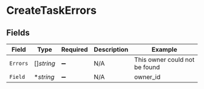 # CreateTaskErrors


## Fields

| Field                         | Type                          | Required                      | Description                   | Example                       |
| ----------------------------- | ----------------------------- | ----------------------------- | ----------------------------- | ----------------------------- |
| `Errors`                      | []*string*                    | :heavy_minus_sign:            | N/A                           | This owner could not be found |
| `Field`                       | **string*                     | :heavy_minus_sign:            | N/A                           | owner_id                      |
